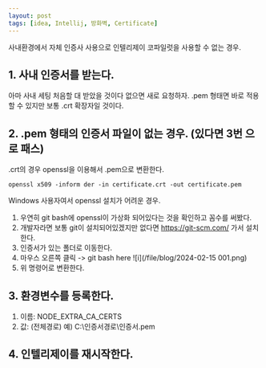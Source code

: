 ```yaml
---
layout: post
tags: [idea, Intellij, 방화벽, Certificate]
---
```


사내환경에서 자체 인증사 사용으로 인텔리제이 코파일럿을 사용할 수 없는 경우.

## 1. 사내 인증서를 받는다.
아마 사내 세팅 처음할 대 받았을 것이다 없으면 새로 요청하자.
.pem 형태면 바로 적용할 수 있지만 보통 .crt 확장자일 것이다.

## 2. .pem 형태의 인증서 파일이 없는 경우. (있다면 3번 으로 패스)

.crt의 경우 openssl을 이용해서 .pem으로 변환한다.
```
openssl x509 -inform der -in certificate.crt -out certificate.pem
```
Windows 사용자여서 openssl 설치가 어려운 경우.
1. 우연히 git bash에 openssl이 가상화 되어있다는 것을 확인하고 꼼수를 써봤다.
1. 개발자라면 보통 git이 설치되어있겠지만 없다면 https://git-scm.com/ 가서 설치한다.
1. 인증서가 있는 폴더로 이동한다.
1. 마우스 오른쪽 클릭 -> git bash here
   ![i](/file/blog/2024-02-15 001.png)
1. 위 명령어로 변환한다.

## 3. 환경변수를 등록한다.
1. 이름: NODE_EXTRA_CA_CERTS
2. 값: (전체경로) 예) C:\인증서경로\인증서.pem

## 4. 인텔리제이를 재시작한다.
